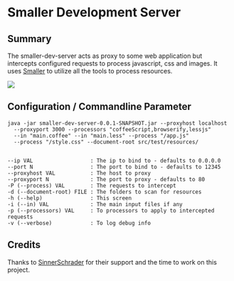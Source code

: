 Smaller Development Server
==========================

Summary
-------
The smaller-dev-server acts as proxy to some web application but intercepts 
configured requests to process javascript, css and images. It 
uses [Smaller](https://github.com/KnisterPeter/Smaller) to utilize all the tools to process resources.

![](http://knisterpeter.github.io/smaller-dev-server/Smaller%20Development%20Server%20Architecture%20Chart.svg)

Configuration / Commandline Parameter
-------------------------------------

    java -jar smaller-dev-server-0.0.1-SNAPSHOT.jar --proxyhost localhost 
      --proxyport 3000 --processors "coffeeScript,browserify,lessjs" 
      --in "main.coffee" --in "main.less" --process "/app.js" 
      --process "/style.css" --document-root src/test/resources/


    --ip VAL                  : The ip to bind to - defaults to 0.0.0.0
    --port N                  : The port to bind to - defaults to 12345
    --proxyhost VAL           : The host to proxy
    --proxyport N             : The port to proxy - defaults to 80
    -P (--process) VAL        : The requests to intercept
    -d (--document-root) FILE : The folders to scan for resources
    -h (--help)               : This screen
    -i (--in) VAL             : The main input files if any
    -p (--processors) VAL     : To processors to apply to intercepted requests
    -v (--verbose)            : To log debug info

Credits
-------

Thanks to [SinnerSchrader](http://www.sinnerschrader.com/) for their support
and the time to work on this project.

